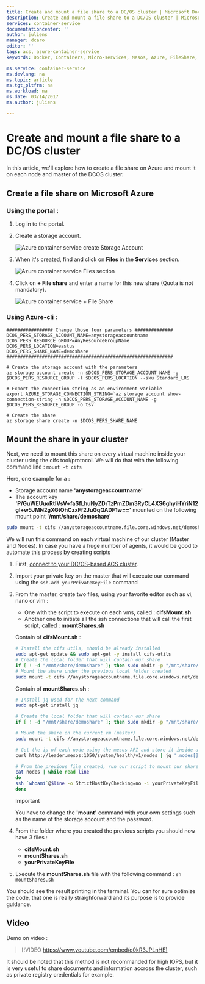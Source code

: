 ```yaml
---
title: Create and mount a file share to a DC/OS cluster | Microsoft Docs
description: Create and mount a file share to a DC/OS cluster | Microsoft Docs.
services: container-service
documentationcenter: ''
author: juliens
manager: dcaro
editor: ''
tags: acs, azure-container-service
keywords: Docker, Containers, Micro-services, Mesos, Azure, FileShare, cifs

ms.service: container-service
ms.devlang: na
ms.topic: article
ms.tgt_pltfrm: na
ms.workload: na
ms.date: 03/14/2017
ms.author: juliens

---
```

# Create and mount a file share to a DC/OS cluster
In this article, we'll explore how to create a file share on Azure and mount it on each node and master of the DCOS cluster.

## Create a file share on Microsoft Azure
### Using the portal :

1. Log in to the portal.
2. Create a storage account.
   
    ![Azure container service create Storage Account](media/container-service-dcos-fileshare/createSA.png)

3. When it's created, find and click on **Files** in the **Services** section.
   
    ![Azure container service Files section](media/container-service-dcos-fileshare/filesServices.png)

4. Click on **+ File share** and enter a name for this new share (Quota is not mandatory).
   
    ![Azure container service + File Share](media/container-service-dcos-fileshare/newFileShare.png)  

### Using Azure-cli :

```
################# Change those four parameters ##############
DCOS_PERS_STORAGE_ACCOUNT_NAME=anystorageaccountname
DCOS_PERS_RESOURCE_GROUP=AnyResourceGroupName
DCOS_PERS_LOCATION=eastus
DCOS_PERS_SHARE_NAME=demoshare
#############################################################

# Create the storage account with the parameters
az storage account create -n $DCOS_PERS_STORAGE_ACCOUNT_NAME -g $DCOS_PERS_RESOURCE_GROUP -l $DCOS_PERS_LOCATION --sku Standard_LRS

# Export the connection string as an environment variable
export AZURE_STORAGE_CONNECTION_STRING=`az storage account show-connection-string -n $DCOS_PERS_STORAGE_ACCOUNT_NAME -g $DCOS_PERS_RESOURCE_GROUP -o tsv`

# Create the share
az storage share create -n $DCOS_PERS_SHARE_NAME
```

## Mount the share in your cluster

Next, we need to mount this share on every virtual machine inside your cluster using the cifs tool/protocol. 
We will do that with the following command line : ```mount -t cifs```

Here, one example for a  :
* Storage account name **'anystorageaccountname'**
* The account key **'P/GuWEUuoRtIVsV+faSfLhuNyZDrTzPmZDm3RyCL4XS6ghyiHYriN12gl+w5JMN2gXGtOhCzxFf2JuGqQADF1w=='** mounted on the following mount point **'/mnt/share/demoshare'**

```bash
sudo mount -t cifs //anystorageaccountname.file.core.windows.net/demoshare /mnt/share/demoshare -o vers=3.0,username=anystorageaccountname,password=P/GuWEUuoRtIVsV+faSfLhuNyZDrTzPmZDm3RyCL4XS6ghyiHYriN12gl+w5JMN2gXGtOhCzxFf2JuGqQADF1w==,dir_mode=0777,file_mode=0777
```

We will run this command on each virtual machine of our cluster (Master and Nodes). In case you have a huge number of agents, it would be good to automate this process by creating scripts

1. First, [connect to your DC/OS-based ACS cluster](https://docs.microsoft.com/en-us/azure/container-service/container-service-connect).

2. Import your private key on the master that will execute our command using the ```ssh-add yourPrivateKeyFile``` command

3. From the master, create two files, using your favorite editor such as vi, nano or vim : 
    * One with the script to execute on each vms, called : **cifsMount.sh**  
    * Another one to initiate all the ssh connections that will call the first script, called : **mountShares.sh**

    Contain of **cifsMount.sh** :
    ```bash
    # Install the cifs utils, should be already installed
    sudo apt-get update && sudo apt-get -y install cifs-utils
    # Create the local folder that will contain our share
    if [ ! -d "/mnt/share/demoshare" ]; then sudo mkdir -p "/mnt/share/demoshare" ; fi
    # Mount the share under the previous local folder created
    sudo mount -t cifs //anystorageaccountname.file.core.windows.net/demoshare /mnt/share/demoshare -o vers=3.0,username=anystorageaccountname,password=P/GuWEUuoRtIVsV+faSfLhuNyZDrTzPmZDm3RyCL4XS6ghyiHYriN12gl+w5JMN2gXGtOhCzxFf2JuGqQADF1w==,dir_mode=0777,file_mode=0777
    ```

    Contain of **mountShares.sh** :
    ```bash
    # Install jq used for the next command
    sudo apt-get install jq

    # Create the local folder that will contain our share
    if [ ! -d "/mnt/share/demoshare" ]; then sudo mkdir -p "/mnt/share/demoshare" ; fi

    # Mount the share on the current vm (master)
    sudo mount -t cifs //anystorageaccountname.file.core.windows.net/demoshare /mnt/share/demoshare -o vers=3.0,username=anystorageaccountname,password=P/GuWEUuoRtIVsV+faSfLhuNyZDrTzPmZDm3RyCL4XS6ghyiHYriN12gl+w5JMN2gXGtOhCzxFf2JuGqQADF1w==,dir_mode=0777,file_mode=0777

    # Get the ip of each node using the mesos API and store it inside a file called nodes
    curl http://leader.mesos:1050/system/health/v1/nodes | jq '.nodes[].host_ip' | sed 's/\"//g' | sed '/172/d' > nodes

    # From the previous file created, run our script to mount our share on each node
    cat nodes | while read line
    do
    ssh `whoami`@$line -o StrictHostKeyChecking=no -i yourPrivateKeyFile < ./cifsMount.sh
    done
    ```

    > [!IMPORTANT]
    > You have to change the **'mount'** command with your own settings such as the name of the storage account and the password.

4. From the folder where you created the previous scripts you should now have 3 files :

    * **cifsMount.sh**
    * **mountShares.sh**
    * **yourPrivateKeyFile**

5. Execute the **mountShares.sh** file with the following command : ```sh mountShares.sh```

You should see the result printing in the terminal. You can for sure optimize the code, that one is really straighforward and its purpose is to provide guidance.

## Video
Demo on video :  

> [!VIDEO https://www.youtube.com/embed/o0kR3JPLnHE]
>
>

It should be noted that this method is not recommanded for high IOPS, but it is very useful to share documents and information accross the cluster, such as private registry credentials for example.